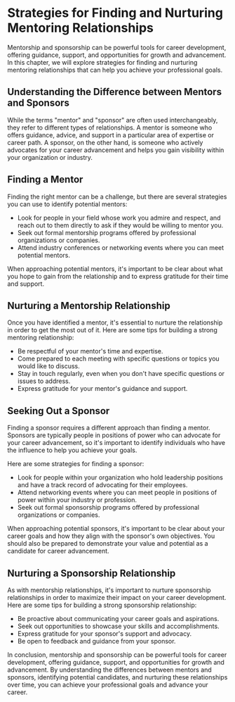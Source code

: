 Strategies for Finding and Nurturing Mentoring Relationships
=======================================================================================

Mentorship and sponsorship can be powerful tools for career development, offering guidance, support, and opportunities for growth and advancement. In this chapter, we will explore strategies for finding and nurturing mentoring relationships that can help you achieve your professional goals.

Understanding the Difference between Mentors and Sponsors
---------------------------------------------------------

While the terms "mentor" and "sponsor" are often used interchangeably, they refer to different types of relationships. A mentor is someone who offers guidance, advice, and support in a particular area of expertise or career path. A sponsor, on the other hand, is someone who actively advocates for your career advancement and helps you gain visibility within your organization or industry.

Finding a Mentor
----------------

Finding the right mentor can be a challenge, but there are several strategies you can use to identify potential mentors:

* Look for people in your field whose work you admire and respect, and reach out to them directly to ask if they would be willing to mentor you.
* Seek out formal mentorship programs offered by professional organizations or companies.
* Attend industry conferences or networking events where you can meet potential mentors.

When approaching potential mentors, it's important to be clear about what you hope to gain from the relationship and to express gratitude for their time and support.

Nurturing a Mentorship Relationship
-----------------------------------

Once you have identified a mentor, it's essential to nurture the relationship in order to get the most out of it. Here are some tips for building a strong mentoring relationship:

* Be respectful of your mentor's time and expertise.
* Come prepared to each meeting with specific questions or topics you would like to discuss.
* Stay in touch regularly, even when you don't have specific questions or issues to address.
* Express gratitude for your mentor's guidance and support.

Seeking Out a Sponsor
---------------------

Finding a sponsor requires a different approach than finding a mentor. Sponsors are typically people in positions of power who can advocate for your career advancement, so it's important to identify individuals who have the influence to help you achieve your goals.

Here are some strategies for finding a sponsor:

* Look for people within your organization who hold leadership positions and have a track record of advocating for their employees.
* Attend networking events where you can meet people in positions of power within your industry or profession.
* Seek out formal sponsorship programs offered by professional organizations or companies.

When approaching potential sponsors, it's important to be clear about your career goals and how they align with the sponsor's own objectives. You should also be prepared to demonstrate your value and potential as a candidate for career advancement.

Nurturing a Sponsorship Relationship
------------------------------------

As with mentorship relationships, it's important to nurture sponsorship relationships in order to maximize their impact on your career development. Here are some tips for building a strong sponsorship relationship:

* Be proactive about communicating your career goals and aspirations.
* Seek out opportunities to showcase your skills and accomplishments.
* Express gratitude for your sponsor's support and advocacy.
* Be open to feedback and guidance from your sponsor.

In conclusion, mentorship and sponsorship can be powerful tools for career development, offering guidance, support, and opportunities for growth and advancement. By understanding the differences between mentors and sponsors, identifying potential candidates, and nurturing these relationships over time, you can achieve your professional goals and advance your career.
